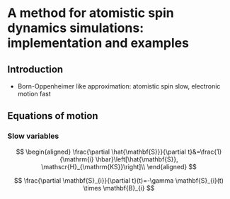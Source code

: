 # A method for atomistic spin dynamics simulations: implementation and examples

## Introduction

- Born-Oppenheimer like approximation: atomistic spin slow, electronic motion fast

## Equations of motion

### Slow variables

$$
\begin{aligned}
\frac{\partial \hat{\mathbf{S}}}{\partial t}&=\frac{1}{\mathrm{i} \hbar}\left[\hat{\mathbf{S}}, \mathscr{H}_{\mathrm{KS}}\right]\\
\end{aligned}
$$

$$
\frac{\partial \mathbf{S}_{i}}{\partial t}(t)=-\gamma \mathbf{S}_{i}(t) \times \mathbf{B}_{i}
$$

